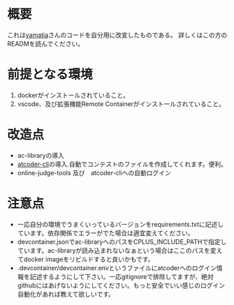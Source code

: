 # 概要
これは[yamatia](https://github.com/yamatia/atcoder_docker_sample)さんのコードを自分用に改変したものである。
詳しくはこの方のREADMを読んでください。

# 前提となる環境
1. dockerがインストールされていること。
1. vscode、及び拡張機能Remote Containerがインストールされていること。
# 改造点
* ac-libraryの導入
* [atcoder-cli](https://www.npmjs.com/package/atcoder-cli)の導入.自動でコンテストのファイルを作成してくれます。便利。
* online-judge-tools 及び　atcoder-cliへの自動ログイン
# 注意点
* 一応自分の環境でうまくいっているバージョンをrequirements.txtに記述しています。依存関係でエラーがでた場合は適宜変えてください。
* devcontainer.jsonでac-libraryへのパスをCPLUS_INCLUDE_PATHで指定しています。ac-libraryが読み込まれないなぁという場合はここのパスを変えてdocker imageをリビルドすると良いかもです。
* .devcontainer/devcontainer.envというファイルにatcoderへのログイン情報を記述するようにして下さい。一応gitignoreで排除してますが、絶対githubにはあげないようにしてください。もっと安全でいい感じのログイン自動化があれば教えて欲しいです。